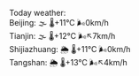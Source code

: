 Today weather:  
Beijing: 🌫  🌡️+11°C 🌬️0km/h  
Tianjin: 🌫  🌡️+12°C 🌬️↖7km/h  
Shijiazhuang: 🌦 🌡️+11°C 🌬️0km/h  
Tangshan: 🌦 🌡️+13°C 🌬️↖4km/h  

